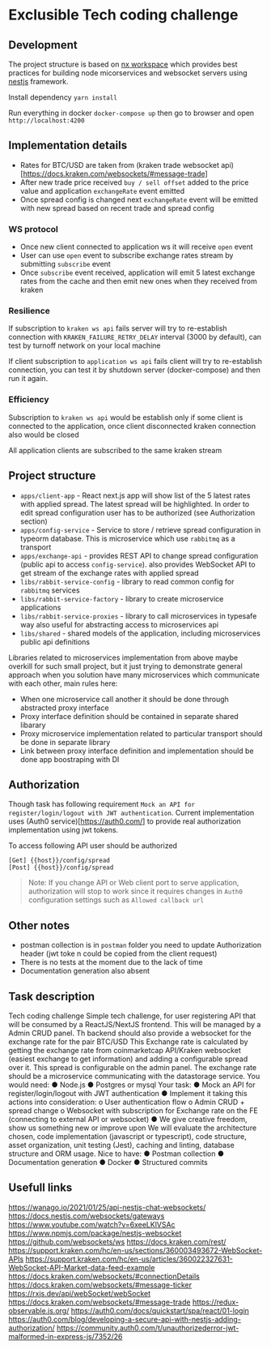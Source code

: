 # Exclusible Tech coding challenge

## Development

The project structure is based on [nx workspace](https://nx.dev/) which provides best practices for building node micorservices and websocket servers using [nestjs](https://nestjs.com/) framework.

Install dependency `yarn install`

Run everything in docker `docker-compose up` then go to browser and open `http://localhost:4200`

## Implementation details

+ Rates for BTC/USD are taken from (kraken trade websocket api)[https://docs.kraken.com/websockets/#message-trade] 
+ After new trade price received `buy / sell offset` added to the price value and application `exchangeRate` event emitted
+ Once spread config is changed next `exchangeRate` event will be emitted with new spread based on recent trade and spread config

### WS protocol 

+ Once new client connected to application ws it will receive `open` event
+ User can use `open` event to subscribe exchange rates stream by submitting `subscribe` event
+ Once `subscribe` event received, application will emit 5 latest exchange rates from the cache and then emit new ones when they received from kraken

### Resilience

If subscription to `kraken ws api` fails server will try to re-establish connection with `KRAKEN_FAILURE_RETRY_DELAY` interval (3000 by default), can test by turnoff network on your local machine

If client subscription to `application ws api` fails client will try to re-establish connection, you can test it by shutdown server (docker-compose) and then run it again.

### Efficiency

Subscription to `kraken ws api` would be establish only if some client is connected to the application, once client disconnected kraken connection also would be closed

All application clients are subscribed to the same kraken stream

## Project structure

+ `apps/client-app` - React next.js app will show list of the 5 latest rates with applied spread. 
The latest spread will be highlighted. In order to edit spread configuration user has to be authorized (see Authorization section)
+ `apps/config-service` - Service to store / retrieve spread configuration in typeorm database. This is microservice which use `rabbitmq` as a transport
+ `apps/exchange-api` - provides REST API to change spread configuration (public api to access `config-service`). also provides WebSocket API to get stream of the exchange rates with applied spread
+ `libs/rabbit-service-config` - library to read common config for `rabbitmq` services
+ `libs/rabbit-service-factory` - library to create microservice applications
+ `libs/rabbit-service-proxies` - library to call microservices in typesafe way also 
useful for abstracting access to microservices api 
+ `libs/shared` - shared models of the application, including microservices public api 
definitions

Libraries related to microservices implementation from above maybe overkill for such small project, but it just trying to demonstrate general approach when you solution have many
microservices which communicate with each other, main rules here:

+ When one microservice call another it should be done through abstracted proxy interface
+ Proxy interface definition should be contained in separate shared libarary
+ Proxy microservice implementation related to particular transport should be done in separate library
+ Link between proxy interface definition and implementation should be done app boostraping with DI

## Authorization

Though task has following requirement `Mock an API for register/login/logout with JWT authentication`. Current implementation uses (Auth0 service)[https://auth0.com/] to provide real authorization implementation using jwt tokens.

To access following API user should be authorized 
```
[Get] {{host}}/config/spread
[Post] {{host}}/config/spread

```

> Note: If you change API or Web client port to serve application, authorization will stop to work since it requires changes in `Auth0` configuration settings such as `Allowed callback url`

## Other notes
+ postman collection is in `postman` folder you need to update Authorization header (jwt toke n could be copied from the client request)
+ There is no tests at the moment due to the lack of time
+ Documentation generation also absent

## Task description

Tech coding challenge
Simple tech challenge, for user registering API that will be consumed by a
ReactJS/NextJS frontend. This will be managed by a Admin CRUD panel.
Th backend should also provide a websocket for the exchange rate for the pair
BTC/USD
This Exchange rate is calculated by getting the exchange rate from coinmarketcap
API/Kraken websocket (easiest exchange to get information) and adding a configurable
spread over it. This spread is configurable on the admin panel.
The exchange rate should be a microservice communicating with the datastorage
service.
You would need:
● Node.js
● Postgres or mysql
Your task:
● Mock an API for register/login/logout with JWT authentication
● Implement it taking this actions into consideration:
o User authentication flow
o Admin CRUD + spread change
o Websocket with subscription for Exchange rate on the FE (connecting to
external API or websocket)
● We give creative freedom, show us something new or improve upon
We will evaluate the architecture chosen, code implementation (javascript or
typescript), code structure, asset organization, unit testing (Jest), caching and linting,
database structure and ORM usage.
Nice to have:
● Postman collection
● Documentation generation
● Docker
● Structured commits

## Usefull links

https://wanago.io/2021/01/25/api-nestjs-chat-websockets/
https://docs.nestjs.com/websockets/gateways
https://www.youtube.com/watch?v=6xeeLKlVSAc
https://www.npmjs.com/package/nestjs-websocket
https://github.com/websockets/ws
https://docs.kraken.com/rest/
https://support.kraken.com/hc/en-us/sections/360003493672-WebSocket-APIs
https://support.kraken.com/hc/en-us/articles/360022327631-WebSocket-API-Market-data-feed-example
https://docs.kraken.com/websockets/#connectionDetails
https://docs.kraken.com/websockets/#message-ticker
https://rxjs.dev/api/webSocket/webSocket
https://docs.kraken.com/websockets/#message-trade
https://redux-observable.js.org/
https://auth0.com/docs/quickstart/spa/react/01-login
https://auth0.com/blog/developing-a-secure-api-with-nestjs-adding-authorization/
https://community.auth0.com/t/unauthorizederror-jwt-malformed-in-express-js/7352/26